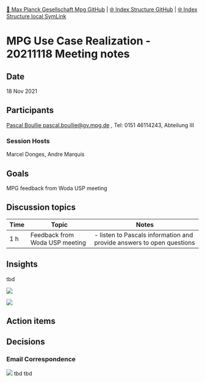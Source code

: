 [📁 Max Planck Gesellschaft Mpg GitHub](/cerulean-circle-unlimited-2cu/customer/sales/max-planck-gesellschaft-mpg.md) | [🌐 Index Structure GitHub](/cerulean-circle-unlimited-2cu/customer/sales/max-planck-gesellschaft-mpg/mpg-use-case-realization-20211118-meeting-notes.md) | [🌐 Index Structure local SymLink](./mpg-use-case-realization-20211118-meeting-notes.entry.md)

# MPG Use Case Realization - 20211118 Meeting notes

## Date

18 Nov 2021

## Participants

[Pascal Boullie <pascal.boullie@gv.mpg.de>](https://ox.hosteurope.de/appsuite/#) , Tel: 0151 46114243, Abteilung III

### Session Hosts

Marcel Donges, Andre Marquis

## Goals

MPG feedback from Woda USP meeting

## Discussion topics

| Time | Topic | Notes |
| --- | --- | --- |
| 1 h | Feedback from Woda USP meeting | - listen to Pascals information and provide answers to open questions |

## Insights

tbd

![](./attachments/image-20211118-141113.png)

![](./attachments/image-20211118-141157.png)

## Action items

## Decisions

### Email Correspondence
![](https://2cu.atlassian.net/wiki/images/icons/grey_arrow_down.png)
tbd
tbd
